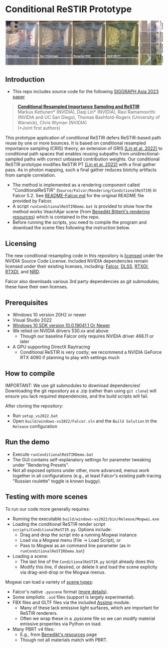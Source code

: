 # Conditional ReSTIR Prototype
![](teaser.png)

## Introduction
- This repo includes source code for the following [SIGGRAPH Asia 2023 paper](https://research.nvidia.com/labs/rtr/publication/kettunen2023conditional/)

> **[Conditional Resampled Importance Sampling and ReSTIR](https://research.nvidia.com/labs/rtr/publication/kettunen2023conditional/)**<br>
> Markus Kettunen* (NVIDIA), Daqi Lin* (NVIDIA), Ravi Ramamoorthi (NVIDIA and UC San Diego), Thomas Bashford-Rogers (University of Warwick),  Chris Wyman (NVIDIA)<br>
> (*Joint first authors) <br>

This prototype application of conditional ReSTIR defers ReSTIR-based path reuse by one or more bounces. It is based on conditional resampled importance sampling (CRIS) theory, an extension of GRIS [[Lin et al. 2022]](https://research.nvidia.com/publication/2022-07_generalized-resampled-importance-sampling-foundations-restir) to conditional path spaces that enables reusing subpaths from unidirectional-sampled paths with correct unbiased contribution weights. Our conditional ReSTIR prototype modifies ReSTIR PT [[Lin et al. 2022]](https://github.com/DQLin/ReSTIR_PT) with a final gather pass. As in photon mapping, such a final gather reduces blotchy artifacts from sample correlation.

- The method is implemented as a rendering component called "ConditionalReSTIR" (`Source/Falcor/Rendering/ConditionalReSTIR`) in Falcor 5.2.
See [README-Falcor.md](README-Falcor.md) for the original README file provided by Falcor.
- A script `runConditionalReSTIRDemo.bat` is provided to show how the method works VeachAjar scene (from [Benedikt Bitterli's rendering resources](https://benedikt-bitterli.me/resources/)) which is contained in the repo.
- Before running the scripts, you need to compile the program and download the scene files following the instruction below.

## Licensing

The new conditional resampling code in this repository is [licensed](LICENSE.md) under the NVIDIA Source Code License.  Included NVIDIA dependencies remain licensed under their existing licenses, including:  [Falcor](https://github.com/NVIDIAGameWorks/Falcor/blob/master/LICENSE.md), [DLSS](https://github.com/NVIDIA/DLSS/blob/main/LICENSE.txt), [RTXGI](https://github.com/NVIDIAGameWorks/RTXGI/blob/main/License.txt), [RTXDI](https://github.com/NVIDIAGameWorks/RTXDI/blob/main/LICENSE.txt), and [NRD](https://github.com/NVIDIAGameWorks/RayTracingDenoiser/blob/master/LICENSE.txt).  

Falcor also downloads various 3rd party dependencies as git submodules; these have their own licenses.

## Prerequisites
- Windows 10 version 20H2 or newer
- Visual Studio 2022
- [Windows 10 SDK version 10.0.19041.1 Or Newer](https://developer.microsoft.com/en-us/windows/downloads/sdk-archive)
- We relied on NVIDIA drivers 530.xx and above 
	* Though our baseline Falcor only requires NVIDIA driver 466.11 or later
- A GPU supporting DirectX Raytracing 
	* Conditional ReSTIR is very costly; we recommend a NVIDIA GeForce RTX 4090 if planning to play with settings much

## How to compile
IMPORTANT:  We use git submodules to download dependencies!  Downloading the git repository as a .zip (rather than using `git clone`) will ensure you lack required dependencies, and the build scripts will fail.

After cloning the repository:
- Run `setup_vs2022.bat`
- Open `build/windows-vs2022/Falcor.sln` and the `Build Solution` in the `Release` configuration 

## Run the demo
- Execute `runConditionalReSTIRDemo.bat`
- The GUI contains self-explanatory settings for parameter tweaking under "Rendering Presets".  
- Not all exposed options under other, more advanced, menus work together in all configurations (e.g., at least Falcor's existing path tracing "Russian roulette" toggle is known buggy).

## Testing with more scenes
To run our code more generally requires:
- Running the executable `build/windows-vs2022/bin/Release/Mogwai.exe`
- Loading the conditional ReSTIR render script `scripts/ConditionalReSTIR.py`.  Options include:
	* Drag and drop the script into a running Mogwai instance 
	* Load via a Mogwai menu (File -> Load Script), or 
	* Pass to Mogwai as an command line parameter (as in `runConditionalReSTIRDemo.bat`)
- Loading a scene:
	* The last line of the `ConditionalReSTIR.py` script already does this
	* Modify this line, if desired, or delete it and load the scene explicity via drag-and-drop or the Mogwai menus.

Mogwai can load a variety of [scene types](docs/usage/scene-formats.md):
- Falcor's native `.pyscene` format ([more details](docs/usage/scene-formats.md)). 
- Some simplistic `.usd` files (support is largely experimental).
- FBX files and GLTF files via the included [Assimp](https://github.com/assimp/assimp) module.
	* Many of these lack emissive light surfaces, which are important for ReSTIR renderers.
	* Often we wrap these in a .pyscene file so we can modify material emissive properites via Python on load.
- Many PBRT v4 files:
	* E.g., from [Benedikt's resources](https://benedikt-bitterli.me/resources/) page
	* Though not all materials match with PBRT.


